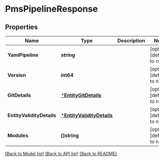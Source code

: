 # PmsPipelineResponse

## Properties
Name | Type | Description | Notes
------------ | ------------- | ------------- | -------------
**YamlPipeline** | **string** |  | [optional] [default to null]
**Version** | **int64** |  | [optional] [default to null]
**GitDetails** | [***EntityGitDetails**](EntityGitDetails.md) |  | [optional] [default to null]
**EntityValidityDetails** | [***EntityValidityDetails**](EntityValidityDetails.md) |  | [optional] [default to null]
**Modules** | **[]string** |  | [optional] [default to null]

[[Back to Model list]](../README.md#documentation-for-models) [[Back to API list]](../README.md#documentation-for-api-endpoints) [[Back to README]](../README.md)

